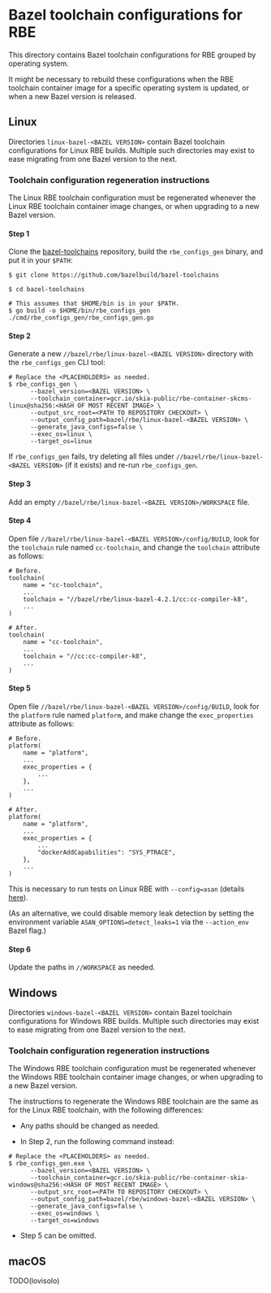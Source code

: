 # Bazel toolchain configurations for RBE

This directory contains Bazel toolchain configurations for RBE grouped by operating system.

It might be necessary to rebuild these configurations when the RBE toolchain container image
for a specific operating system is updated, or when a new Bazel version is released.

## Linux

Directories `linux-bazel-<BAZEL VERSION>` contain Bazel toolchain configurations for Linux RBE
builds. Multiple such directories may exist to ease migrating from one Bazel version to the next.

### Toolchain configuration regeneration instructions

The Linux RBE toolchain configuration must be regenerated whenever the Linux RBE toolchain
container image changes, or when upgrading to a new Bazel version.

#### Step 1

Clone the [bazel-toolchains](https://github.com/bazelbuild/bazel-toolchains) repository, build the
`rbe_configs_gen` binary, and put it in your `$PATH`:

```
$ git clone https://github.com/bazelbuild/bazel-toolchains

$ cd bazel-toolchains

# This assumes that $HOME/bin is in your $PATH.
$ go build -o $HOME/bin/rbe_configs_gen ./cmd/rbe_configs_gen/rbe_configs_gen.go
```

#### Step 2

Generate a new `//bazel/rbe/linux-bazel-<BAZEL VERSION>` directory with the
`rbe_configs_gen` CLI tool:

```
# Replace the <PLACEHOLDERS> as needed.
$ rbe_configs_gen \
      --bazel_version=<BAZEL VERSION> \
      --toolchain_container=gcr.io/skia-public/rbe-container-skcms-linux@sha256:<HASH OF MOST RECENT IMAGE> \
      --output_src_root=<PATH TO REPOSITORY CHECKOUT> \
      --output_config_path=bazel/rbe/linux-bazel-<BAZEL VERSION> \
      --generate_java_configs=false \
      --exec_os=linux \
      --target_os=linux
```

If `rbe_configs_gen` fails, try deleting all files under
`//bazel/rbe/linux-bazel-<BAZEL VERSION>` (if it exists) and re-run `rbe_configs_gen`.

#### Step 3

Add an empty `//bazel/rbe/linux-bazel-<BAZEL VERSION>/WORKSPACE` file.

#### Step 4

Open file `//bazel/rbe/linux-bazel-<BAZEL VERSION>/config/BUILD`, look for the `toolchain`
rule named `cc-toolchain`, and change the `toolchain` attribute as follows:

```
# Before.
toolchain(
    name = "cc-toolchain",
    ...
    toolchain = "//bazel/rbe/linux-bazel-4.2.1/cc:cc-compiler-k8",
    ...
)

# After.
toolchain(
    name = "cc-toolchain",
    ...
    toolchain = "//cc:cc-compiler-k8",
    ...
)
```

#### Step 5

Open file `//bazel/rbe/linux-bazel-<BAZEL VERSION>/config/BUILD`, look for the `platform`
rule named `platform`, and make change the `exec_properties` attribute as follows:

```
# Before.
platform(
    name = "platform",
    ...
    exec_properties = {
        ...
    },
    ...
)

# After.
platform(
    name = "platform",
    ...
    exec_properties = {
        ...
        "dockerAddCapabilities": "SYS_PTRACE",
    },
    ...
)
```

This is necessary to run tests on Linux RBE with `--config=asan` (details
[here](https://github.com/google/sanitizers/issues/916)).

(As an alternative, we could disable memory leak detection by setting the environment variable
`ASAN_OPTIONS=detect_leaks=1` via the `--action_env` Bazel flag.)

#### Step 6

Update the paths in `//WORKSPACE` as needed.

## Windows

Directories `windows-bazel-<BAZEL VERSION>` contain Bazel toolchain configurations for Windows RBE
builds. Multiple such directories may exist to ease migrating from one Bazel version to the next.

### Toolchain configuration regeneration instructions

The Windows RBE toolchain configuration must be regenerated whenever the Windows RBE toolchain
container image changes, or when upgrading to a new Bazel version.

The instructions to regenerate the Windows RBE toolchain are the same as for the Linux RBE
toolchain, with the following differences:

- Any paths should be changed as needed.

- In Step 2, run the following command instead:

```
# Replace the <PLACEHOLDERS> as needed.
$ rbe_configs_gen.exe \
      --bazel_version=<BAZEL VERSION> \
      --toolchain_container=gcr.io/skia-public/rbe-container-skia-windows@sha256:<HASH OF MOST RECENT IMAGE> \
      --output_src_root=<PATH TO REPOSITORY CHECKOUT> \
      --output_config_path=bazel/rbe/windows-bazel-<BAZEL VERSION> \
      --generate_java_configs=false \
      --exec_os=windows \
      --target_os=windows
```

- Step 5 can be omitted.

## macOS

TODO(lovisolo)
